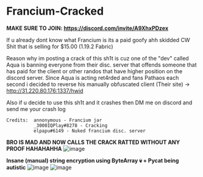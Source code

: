 # Francium-Cracked
**MAKE SURE TO JOIN: https://discord.com/invite/A9XhxPDzex**

If u already dont know what Francium is its a paid goofy ahh skidded CW Shit that is selling for $15.00 (1.19.2 Fabric)

Reason why im posting a crack of this sh1t is cuz one of the "dev" called Aqua is banning everyone from their disc. server that offends someone that has paid for the client or other randos that have higher position on the discord server. Since Aqua is acting ret4rded and fans Pathaos each second i decided to reverse his manually obfuscated client (Their site) ->  http://31.220.80.176:1337/hwid

Also if u decide to use this sh1t and it crashes then DM me on discord and send me your crash log

```
Credits:  annonymous - Francium jar
          _3000IQPlay#8278 - Cracking
          elpapu#6149 - Nuked francium disc. server
```

**BRO IS MAD AND NOW CALLS THE CRACK RATTED WITHOUT ANY PROOF HAHAHAHHA**
![image](https://github.com/3000IQPlay/Francium-Cracked/assets/75604883/06ca7b80-a9f7-4593-905d-4ba2f6f5af8e)

**Insane (manual) string encryption using ByteArray 💀 + Pycat being autistic**
![image](https://github.com/3000IQPlay/Francium-Cracked/assets/75604883/27947aca-f557-492d-93fd-881eec646bd5)
![image](https://github.com/3000IQPlay/Francium-Cracked/assets/75604883/a482c62a-a517-4b48-a307-244c933f5d7f)
